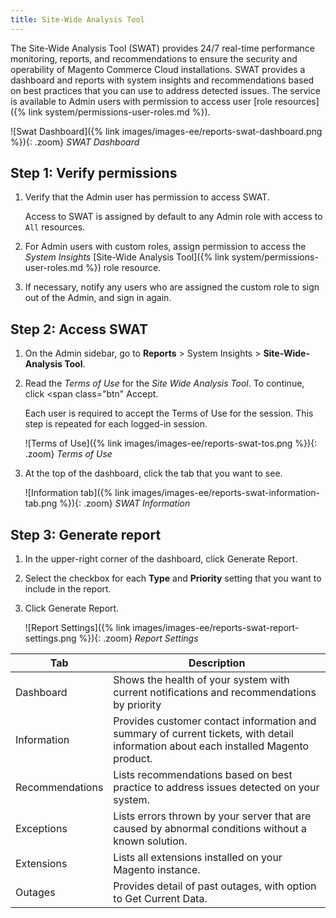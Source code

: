 ```yaml
---
title: Site-Wide Analysis Tool
---
```


The Site-Wide Analysis Tool (SWAT) provides 24/7 real-time performance monitoring, reports, and recommendations to ensure the security and operability of Magento Commerce Cloud installations. SWAT provides a dashboard and reports with system insights and recommendations based on best practices that you can use to address detected issues. The service is available to Admin users with permission to access user [role resources]({% link system/permissions-user-roles.md %}).

![Swat Dashboard]({% link images/images-ee/reports-swat-dashboard.png %}){: .zoom}
_SWAT Dashboard_

## Step 1: Verify permissions

1. Verify that the Admin user has permission to access SWAT.

   Access to SWAT is assigned by default to any Admin role with access to `All` resources.

1. For Admin users with custom roles, assign permission to access the _System Insights_ [Site-Wide Analysis Tool]({% link system/permissions-user-roles.md %}) role resource.

1. If necessary, notify any users who are assigned the custom role to sign out of the Admin, and sign in again.

## Step 2: Access SWAT

1. On the Admin sidebar, go to **Reports** > System Insights > **Site-Wide-Analysis Tool**.

1. Read the _Terms of Use_ for the _Site Wide Analysis Tool_.  To continue, click <span class="btn" Accept</span>.

   Each user is required to accept the Terms of Use for the session. This step is repeated for each logged-in session.

   ![Terms of Use]({% link images/images-ee/reports-swat-tos.png %}){: .zoom}
   _Terms of Use_

1. At the top of the dashboard, click the tab that you want to see.

   ![Information tab]({% link images/images-ee/reports-swat-information-tab.png %}){: .zoom}
   _SWAT Information_

## Step 3: Generate report

1. In the upper-right corner of the dashboard, click <span class="btn">Generate Report</span>.

1. Select the checkbox for each **Type** and **Priority** setting that you want to include in the report.

1. Click <span class="btn">Generate Report</span>.

   ![Report Settings]({% link images/images-ee/reports-swat-report-settings.png %}){: .zoom}
   _Report Settings_

|Tab|Description|
|--- |--- |
|Dashboard|Shows the health of your system with current notifications and recommendations by priority|
|Information|Provides customer contact information and summary of current tickets, with detail information about each installed Magento product.|
|Recommendations|Lists recommendations based on best practice to address issues detected on your system.|
|Exceptions|Lists errors thrown by your server that are caused by abnormal conditions without a known solution.|
|Extensions|Lists all extensions installed on your Magento instance.|
|Outages|Provides detail of past outages, with option to Get Current Data.|
